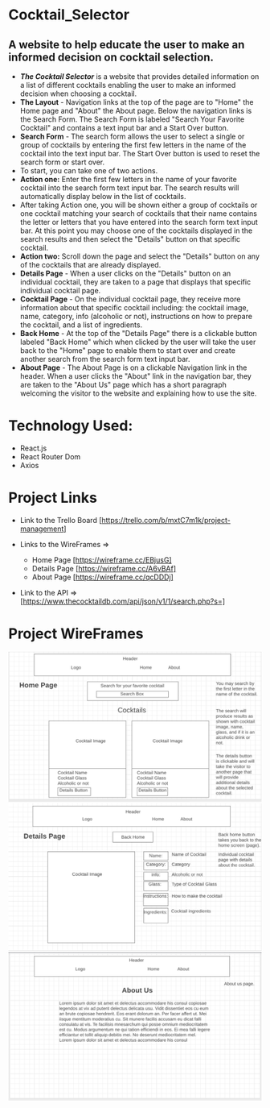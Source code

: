 # Cocktail_Selector
## A website to help educate the user to make an informed decision on cocktail selection.
* **_The Cocktail Selector_** is a website that provides detailed information on a list of different cocktails enabling the user to make an informed decision when choosing a cocktail. 
* **The Layout** - Navigation links at the top of the page are to "Home" the Home page and "About" the About page. Below the navigation links is the Search Form. The Search Form is labeled "Search Your Favorite Cocktail" and contains a text input bar and a Start Over button.
* **Search Form** - The search form allows the user to select a single or group of cocktails by entering the first few letters in the name of the cocktail into the text input bar. The Start Over button is used to reset the search form or start over.
* To start, you can take one of two actions.
* **Action one:** Enter the first few letters in the name of your favorite cocktail into the search form text input bar. The search results will automatically display below in the list of cocktails.
* After taking Action one, you will be shown either a group of cocktails or one cocktail matching your search of cocktails that their name contains the letter or letters that you have entered into the search form text input bar. At this point you may choose one of the cocktails displayed in the search results and then select the "Details" button on that specific cocktail.
* **Action two:** Scroll down the page and select the "Details" button on any of the cocktails that are already displayed.
* **Details Page** - When a user clicks on the "Details" button on an individual cocktail, they are taken to a page that displays that specific individual cocktail page.
* **Cocktail Page** - On the individual cocktail page, they receive more information about that specific cocktail including: the cocktail image, name, category, info (alcoholic or not), instructions on how to prepare the cocktail, and a list of ingredients.
* **Back Home** - At the top of the "Details Page" there is a clickable button labeled "Back Home" which when clicked by the user will take the user back to the "Home" page to enable them to start over and create another search from the search form text input bar.
* **About Page** - The About Page is on a clickable Navigation link in the header. When a user clicks the "About" link in the navigation bar, they are taken to the "About Us" page which has a short paragraph welcoming the visitor to the website and explaining how to use the site.

# Technology Used:
* React.js
* React Router Dom
* Axios

# Project Links
* Link to the Trello Board [https://trello.com/b/mxtC7m1k/project-management] 

* Links to the WireFrames => 
  * Home Page [https://wireframe.cc/EBjusG]  
  * Details Page [https://wireframe.cc/A6vBAf]  
  * About Page [https://wireframe.cc/qcDDDj]

* Link to the API => [https://www.thecocktaildb.com/api/json/v1/1/search.php?s=]

# Project WireFrames
<img src="cocktail-selector/images/prh.png" alt="Wireframe-Home">
<img src="cocktail-selector/images/p2d.png" alt="Wireframe-Details">
<img src="cocktail-selector/images/p2a.png" alt="Wireframe-About">


